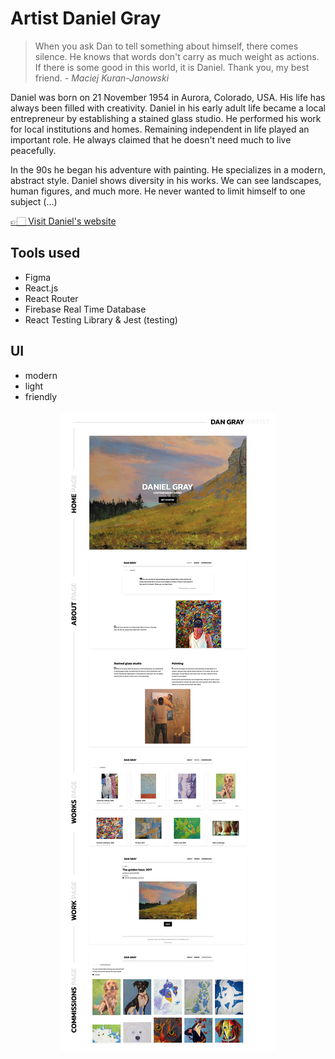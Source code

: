 # Artist Daniel Gray

> When you ask Dan to tell something about himself, there comes silence. He knows that words don't carry as much weight as actions. If there is some good in this world, it is Daniel. Thank you, my best friend. - <i>Maciej Kuran-Janowski</i>

Daniel was born on 21 November 1954 in Aurora, Colorado, USA. His life has always been filled with creativity.
Daniel in his early adult life became a local entrepreneur by establishing a stained glass studio. He performed his work for local institutions and homes. Remaining independent in life played an important role. He always claimed that he doesn't need much to live peacefully.

In the 90s he began his adventure with painting. He specializes in a modern, abstract style. Daniel shows diversity in his works. We can see landscapes, human figures, and much more. He never wanted to limit himself to one subject (...)

[👉🏻 Visit Daniel's website](https://dangray.netlify.app/)

## Tools used

- Figma
- React.js
- React Router
- Firebase Real Time Database
- React Testing Library & Jest (testing)

## UI

- modern
- light
- friendly

<p align="center"><img src="/src/assets/imgs/UI.jpg"></p>
